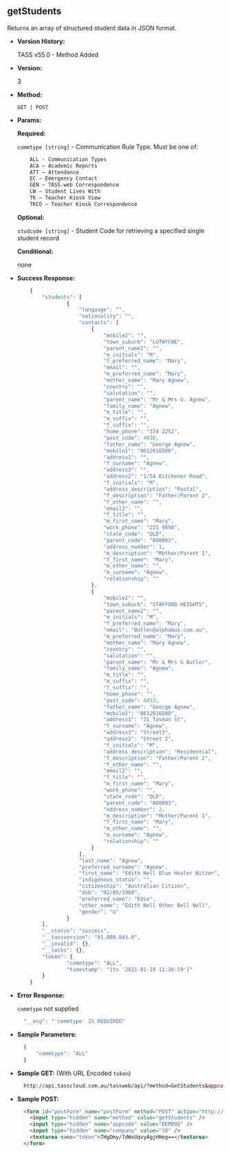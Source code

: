 **getStudents**
----
  Returns an array of structured student data in JSON format.

* **Version History:**

    TASS v55.0 - Method Added

* **Version:**

  3

* **Method:**

  `GET | POST`
  
*  **Params:**

   **Required:**
 
   `commtype [string]` - Communication Rule Type. Must be one of:
    ```HTML
        ALL - Communication Types
        ACA – Academic Reports
        ATT – Attendance
        EC – Emergency Contact
        GEN – TASS.web Correspondence
        LW – Student Lives With
        TK – Teacher Kiosk View
        TKCO – Teacher Kiosk Correspondence
    ```                       

   **Optional:**

   `studcode [string]` - Student Code for retrieving a specified single student record

   **Conditional:**

   none

* **Success Response:**

    ```javascript
		{
			"students": [
					{
						"language": "",
						"nationality": "",
						"contacts": [
							{
								"mobile2": "",
								"town_suburb": "LUTWYCHE",
								"parent_name2": "",
								"m_initials": "M",
								"f_preferred_name": "Mary",
								"email": "",
								"m_preferred_name": "Mary",
								"mother_name": "Mary Agnew",
								"country": "",
								"salutation": "",
								"parent_name": "Mr & Mrs G. Agnew",
								"family_name": "Agnew",
								"m_title": "",
								"m_suffix": "",
								"f_suffix": "",
								"home_phone": "374 2252",
								"post_code": 4030,
								"father_name": "George Agnew",
								"mobile1": "0612016500",
								"address1": "",
								"f_surname": "Agnew",
								"address3": "",
								"address2": "1/54 Kitchener Road",
								"f_initials": "M",
								"address_description": "Postal",
								"f_description": "Father/Parent 2",
								"f_other_name": "",
								"email2": "",
								"f_title": "",
								"m_first_name": "Mary",
								"work_phone": "221 9898",
								"state_code": "QLD",
								"parent_code": "000003",
								"address_number": 1,
								"m_description": "Mother/Parent 1",
								"f_first_name": "Mary",
								"m_other_name": "",
								"m_surname": "Agnew",
								"relationship": ""
							},
							{
								"mobile2": "",
								"town_suburb": "STAFFORD HEIGHTS",
								"parent_name2": "",
								"m_initials": "M",
								"f_preferred_name": "Mary",
								"email": "Butler@alphabus.com.au",
								"m_preferred_name": "Mary",
								"mother_name": "Mary Agnew",
								"country": "",
								"salutation": "",
								"parent_name": "Mr & Mrs G Butler",
								"family_name": "Agnew",
								"m_title": "",
								"m_suffix": "",
								"f_suffix": "",
								"home_phone": "",
								"post_code": 4053,
								"father_name": "George Agnew",
								"mobile1": "0612016500",
								"address1": "31 Tasman St",
								"f_surname": "Agnew",
								"address3": "Street3",
								"address2": "Street 2",
								"f_initials": "M",
								"address_description": "Residential",
								"f_description": "Father/Parent 2",
								"f_other_name": "",
								"email2": "",
								"f_title": "",
								"m_first_name": "Mary",
								"work_phone": "",
								"state_code": "QLD",
								"parent_code": "000003",
								"address_number": 2,
								"m_description": "Mother/Parent 1",
								"f_first_name": "Mary",
								"m_other_name": "",
								"m_surname": "Agnew",
								"relationship": ""
							}
						],
						"last_name": "Agnew",
						"preferred_surname": "Agnew",
						"first_name": "Edith Nell Blue Healer Bitzer",
						"indigenous_status": "",
						"citizenship": "Australian Citizen",
						"dob": "02/05/1988",
						"preferred_name": "Edie",
						"other_name": "Edith Nell Other Bell Nell",
						"gender": "U"
					}
			],
			"__status": "success",
			"__tassversion": "01.000.043.0",
			"__invalid": {},
			"__locks": {},
			"token": {
					"commtype": "ALL",
					"timestamp": "{ts '2021-01-19 11:36:19'}"
			}
		}		
    ```
 
* **Error Response:**

    `commtype` not supplied
    ```javascript
      "__msg": "'commtype' IS REQUIRED"
    ```
    
* **Sample Parameters:**

  ```javascript
    {
        "commtype": "ALL"
    }
  ```

* **Sample GET:** (With URL Encoded `token`)

  ```HTML
    http://api.tasscloud.com.au/tassweb/api/?method=GetStudents&appcode=DEMOOE&company=10&token=THgDmy%2F7dWxUqvyAgjHHeg%3D%3D
  ```
  
* **Sample POST:**

  ```HTML
    <form id="postForm" name="postForm" method="POST" action="http://api.tasscloud.com.au/tassweb/api/">
      <input type="hidden" name="method" value="getStudents" />
      <input type="hidden" name="appcode" value="DEMOOE" />
      <input type="hidden" name="company" value="10" />
      <textarea name="token">THgDmy/7dWxUqvyAgjHHeg==</textarea>
    </form>
  ```
